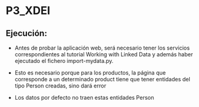 # P3_XDEI

## Ejecución: 
- Antes de probar la aplicación web, será necesario tener los servicios correspondientes al tutorial Working with Linked Data y además haber ejecutado el fichero import-mydata.py. 

- Esto es necesario porque para los productos, la página que corresponde a un determinado product tiene que tener entidades del tipo Person creadas, sino dará error

- Los datos por defecto no traen estas entidades Person